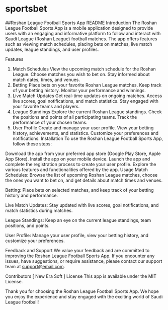 # sportsbet
##Roshan League Football Sports App README
Introduction
The Roshan League Football Sports App is a mobile application designed to provide users with an engaging and informative platform to follow and interact with Saudi League (Roshan League) football matches. The app offers features such as viewing match schedules, placing bets on matches, live match updates, league standings, and user profiles.

Features
1. Match Schedules
View the upcoming match schedule for the Roshan League.
Choose matches you wish to bet on.
Stay informed about match dates, times, and venues.
2. Betting
Place bets on your favorite Roshan League matches.
Keep track of your betting history.
Monitor your performance and winnings.
3. Live Match Updates
Get real-time updates on ongoing matches.
Access live scores, goal notifications, and match statistics.
Stay engaged with your favorite teams and players.
4. League Standings
Explore the current Roshan League standings.
Check the positions and points of all participating teams.
Track the performance of your chosen teams.
5. User Profile
Create and manage your user profile.
View your betting history, achievements, and statistics.
Customize your preferences and notifications.
Installation
To use the Roshan League Football Sports App, follow these steps:

Download the app from your preferred app store (Google Play Store, Apple App Store).
Install the app on your mobile device.
Launch the app and complete the registration process to create your user profile.
Explore the various features and functionalities offered by the app.
Usage
Match Schedules: Browse the list of upcoming Roshan League matches, choose the ones you want to bet on, and get details about match times and venues.

Betting: Place bets on selected matches, and keep track of your betting history and performance.

Live Match Updates: Stay updated with live scores, goal notifications, and match statistics during matches.

League Standings: Keep an eye on the current league standings, team positions, and points.

User Profile: Manage your user profile, view your betting history, and customize your preferences.

Feedback and Support
We value your feedback and are committed to improving the Roshan League Football Sports App. If you encounter any issues, have suggestions, or require assistance, please contact our support team at support@email.com.

Contributors
[ New Era Soft ]
License
This app is available under the MIT License.

Thank you for choosing the Roshan League Football Sports App. We hope you enjoy the experience and stay engaged with the exciting world of Saudi League football!
